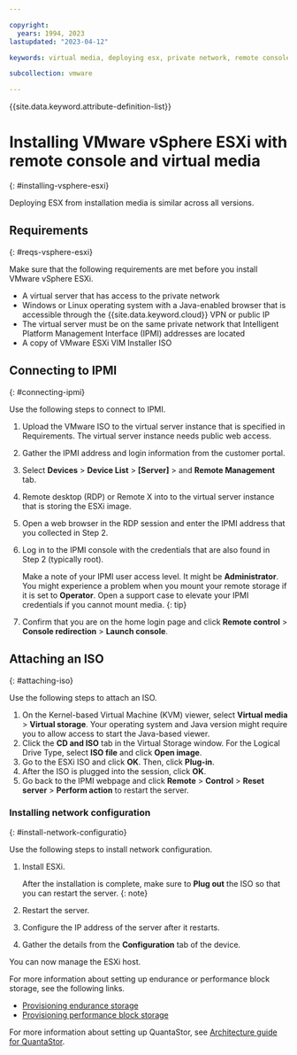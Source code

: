 ```yaml
---

copyright:
  years: 1994, 2023
lastupdated: "2023-04-12"

keywords: virtual media, deploying esx, private network, remote console, install vsphere, install esxi, esxi

subcollection: vmware

---
```


{{site.data.keyword.attribute-definition-list}}

# Installing VMware vSphere ESXi with remote console and virtual media
{: #installing-vsphere-esxi}

Deploying ESX from installation media is similar across all versions.

## Requirements
{: #reqs-vsphere-esxi}

Make sure that the following requirements are met before you install VMware vSphere ESXi.

* A virtual server that has access to the private network
* Windows or Linux operating system with a Java-enabled browser that is accessible through the {{site.data.keyword.cloud}} VPN or public IP
* The virtual server must be on the same private network that Intelligent Platform Management Interface (IPMI) addresses are located
* A copy of VMware ESXi VIM Installer ISO

## Connecting to IPMI
{: #connecting-ipmi}

Use the following steps to connect to IPMI.

1. Upload the VMware ISO to the virtual server instance that is specified in Requirements. The virtual server instance needs public web access.
2. Gather the IPMI address and login information from the customer portal.
3. Select **Devices** > **Device List** > **[Server]** > and **Remote Management** tab.
4. Remote desktop (RDP) or Remote X into to the virtual server instance that is storing the ESXi image.
5. Open a web browser in the RDP session and enter the IPMI address that you collected in Step 2.
6. Log in to the IPMI console with the credentials that are also found in Step 2 (typically root).

   Make a note of your IPMI user access level. It might be **Administrator**. You might experience a problem when you mount your remote storage if it is set to **Operator**. Open a support case to elevate your IPMI credentials if you cannot mount media.
   {: tip}

7. Confirm that you are on the home login page and click **Remote control** > **Console redirection** > **Launch console**.

## Attaching an ISO
{: #attaching-iso}

Use the following steps to attach an ISO.

1. On the Kernel-based Virtual Machine (KVM) viewer, select **Virtual media** > **Virtual storage**. Your operating system and Java version might require you to allow access to start the Java-based viewer.
2. Click the **CD and ISO** tab in the Virtual Storage window. For the Logical Drive Type, select **ISO file** and click **Open image**.
3. Go to the ESXi ISO and click **OK**. Then, click **Plug-in**.
4. After the ISO is plugged into the session, click **OK**.
5. Go back to the IPMI webpage and click **Remote** > **Control** > **Reset server** > **Perform action** to restart the server.

### Installing network configuration
{: #install-network-configuratio}

Use the following steps to install network configuration.

1. Install ESXi.

   After the installation is complete, make sure to **Plug out** the ISO so that you can restart the server.
   {: note}

2. Restart the server.
3. Configure the IP address of the server after it restarts.
4. Gather the details from the **Configuration** tab of the device.

You can now manage the ESXi host.

For more information about setting up endurance or performance block storage, see the following links.

* [Provisioning endurance storage](/docs/BlockStorage?topic=BlockStorage-About#provendurance)
* [Provisioning performance block storage](/docs/BlockStorage?topic=BlockStorage-About#provperformance)

For more information about setting up QuantaStor, see [Architecture guide for QuantaStor](/docs/vmware?topic=vmware-quantastor-architecture-guide).
